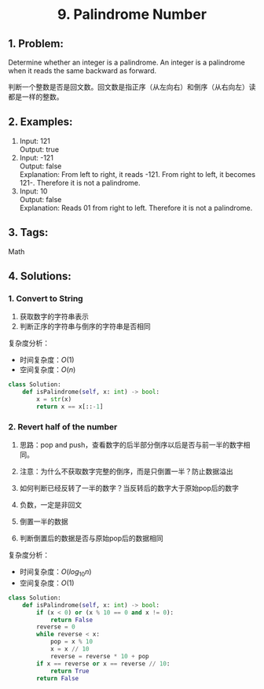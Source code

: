 
# <p align="center">9. Palindrome Number</p>

## 1. Problem:
Determine whether an integer is a palindrome. An integer is a palindrome when it reads the same backward as forward.

判断一个整数是否是回文数。回文数是指正序（从左向右）和倒序（从右向左）读都是一样的整数。

## 2. Examples:
1. Input: 121  
Output: true
2. Input: -121  
Output: false  
Explanation: From left to right, it reads -121. From right to left, it becomes 121-. Therefore it is not a palindrome.
3. Input: 10  
Output: false  
Explanation: Reads 01 from right to left. Therefore it is not a palindrome.

## 3. Tags:
Math

## 4. Solutions:

### 1. Convert to String

1. 获取数字的字符串表示
2. 判断正序的字符串与倒序的字符串是否相同

复杂度分析：
- 时间复杂度：$O(1)$
- 空间复杂度：$O(n)$


```python
class Solution:
    def isPalindrome(self, x: int) -> bool:
        x = str(x)
        return x == x[::-1]
```

### 2. Revert half of the number

1. 思路：pop and push，查看数字的后半部分倒序以后是否与前一半的数字相同。 
2. 注意：为什么不获取数字完整的倒序，而是只倒置一半？防止数据溢出
3. 如何判断已经反转了一半的数字？当反转后的数字大于原始pop后的数字

1. 负数，一定是非回文
2. 倒置一半的数据
3. 判断倒置后的数据是否与原始pop后的数据相同

复杂度分析：
- 时间复杂度：$O(log_{10}n)$
- 空间复杂度：$O(1)$


```python
class Solution:
    def isPalindrome(self, x: int) -> bool:
        if (x < 0) or (x % 10 == 0 and x != 0):
            return False
        reverse = 0
        while reverse < x:
            pop = x % 10
            x = x // 10
            reverse = reverse * 10 + pop
        if x == reverse or x == reverse // 10:
            return True
        return False
```
